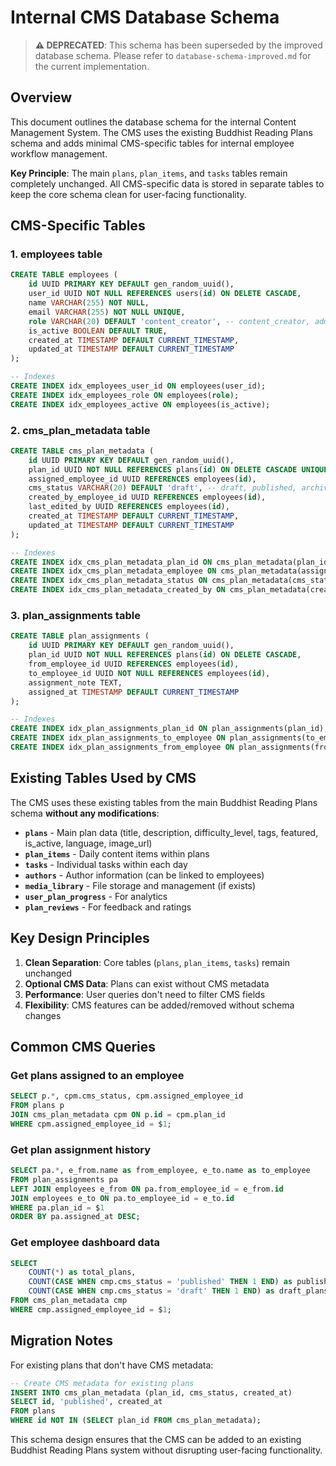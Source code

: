 # Internal CMS Database Schema

> **⚠️ DEPRECATED**: This schema has been superseded by the improved database schema. Please refer to `database-schema-improved.md` for the current implementation.

## Overview

This document outlines the database schema for the internal Content Management System. The CMS uses the existing Buddhist Reading Plans schema and adds minimal CMS-specific tables for internal employee workflow management.

**Key Principle**: The main `plans`, `plan_items`, and `tasks` tables remain completely unchanged. All CMS-specific data is stored in separate tables to keep the core schema clean for user-facing functionality.

## CMS-Specific Tables

### 1. **employees** table
```sql
CREATE TABLE employees (
    id UUID PRIMARY KEY DEFAULT gen_random_uuid(),
    user_id UUID NOT NULL REFERENCES users(id) ON DELETE CASCADE,
    name VARCHAR(255) NOT NULL,
    email VARCHAR(255) NOT NULL UNIQUE,
    role VARCHAR(20) DEFAULT 'content_creator', -- content_creator, admin
    is_active BOOLEAN DEFAULT TRUE,
    created_at TIMESTAMP DEFAULT CURRENT_TIMESTAMP,
    updated_at TIMESTAMP DEFAULT CURRENT_TIMESTAMP
);

-- Indexes
CREATE INDEX idx_employees_user_id ON employees(user_id);
CREATE INDEX idx_employees_role ON employees(role);
CREATE INDEX idx_employees_active ON employees(is_active);
```

### 2. **cms_plan_metadata** table
```sql
CREATE TABLE cms_plan_metadata (
    id UUID PRIMARY KEY DEFAULT gen_random_uuid(),
    plan_id UUID NOT NULL REFERENCES plans(id) ON DELETE CASCADE UNIQUE,
    assigned_employee_id UUID REFERENCES employees(id),
    cms_status VARCHAR(20) DEFAULT 'draft', -- draft, published, archived
    created_by_employee_id UUID REFERENCES employees(id),
    last_edited_by UUID REFERENCES employees(id),
    created_at TIMESTAMP DEFAULT CURRENT_TIMESTAMP,
    updated_at TIMESTAMP DEFAULT CURRENT_TIMESTAMP
);

-- Indexes
CREATE INDEX idx_cms_plan_metadata_plan_id ON cms_plan_metadata(plan_id);
CREATE INDEX idx_cms_plan_metadata_employee ON cms_plan_metadata(assigned_employee_id);
CREATE INDEX idx_cms_plan_metadata_status ON cms_plan_metadata(cms_status);
CREATE INDEX idx_cms_plan_metadata_created_by ON cms_plan_metadata(created_by_employee_id);
```

### 3. **plan_assignments** table
```sql
CREATE TABLE plan_assignments (
    id UUID PRIMARY KEY DEFAULT gen_random_uuid(),
    plan_id UUID NOT NULL REFERENCES plans(id) ON DELETE CASCADE,
    from_employee_id UUID REFERENCES employees(id),
    to_employee_id UUID NOT NULL REFERENCES employees(id),
    assignment_note TEXT,
    assigned_at TIMESTAMP DEFAULT CURRENT_TIMESTAMP
);

-- Indexes
CREATE INDEX idx_plan_assignments_plan_id ON plan_assignments(plan_id);
CREATE INDEX idx_plan_assignments_to_employee ON plan_assignments(to_employee_id);
CREATE INDEX idx_plan_assignments_from_employee ON plan_assignments(from_employee_id);
```

## Existing Tables Used by CMS

The CMS uses these existing tables from the main Buddhist Reading Plans schema **without any modifications**:

- **`plans`** - Main plan data (title, description, difficulty_level, tags, featured, is_active, language, image_url)
- **`plan_items`** - Daily content items within plans
- **`tasks`** - Individual tasks within each day
- **`authors`** - Author information (can be linked to employees)
- **`media_library`** - File storage and management (if exists)
- **`user_plan_progress`** - For analytics
- **`plan_reviews`** - For feedback and ratings

## Key Design Principles

1. **Clean Separation**: Core tables (`plans`, `plan_items`, `tasks`) remain unchanged
2. **Optional CMS Data**: Plans can exist without CMS metadata
3. **Performance**: User queries don't need to filter CMS fields
4. **Flexibility**: CMS features can be added/removed without schema changes

## Common CMS Queries

### Get plans assigned to an employee
```sql
SELECT p.*, cpm.cms_status, cpm.assigned_employee_id
FROM plans p
JOIN cms_plan_metadata cpm ON p.id = cpm.plan_id
WHERE cpm.assigned_employee_id = $1;
```

### Get plan assignment history
```sql
SELECT pa.*, e_from.name as from_employee, e_to.name as to_employee
FROM plan_assignments pa
LEFT JOIN employees e_from ON pa.from_employee_id = e_from.id
JOIN employees e_to ON pa.to_employee_id = e_to.id
WHERE pa.plan_id = $1
ORDER BY pa.assigned_at DESC;
```

### Get employee dashboard data
```sql
SELECT 
    COUNT(*) as total_plans,
    COUNT(CASE WHEN cmp.cms_status = 'published' THEN 1 END) as published_plans,
    COUNT(CASE WHEN cmp.cms_status = 'draft' THEN 1 END) as draft_plans
FROM cms_plan_metadata cmp
WHERE cmp.assigned_employee_id = $1;
```

## Migration Notes

For existing plans that don't have CMS metadata:

```sql
-- Create CMS metadata for existing plans
INSERT INTO cms_plan_metadata (plan_id, cms_status, created_at)
SELECT id, 'published', created_at
FROM plans
WHERE id NOT IN (SELECT plan_id FROM cms_plan_metadata);
```

This schema design ensures that the CMS can be added to an existing Buddhist Reading Plans system without disrupting user-facing functionality.

